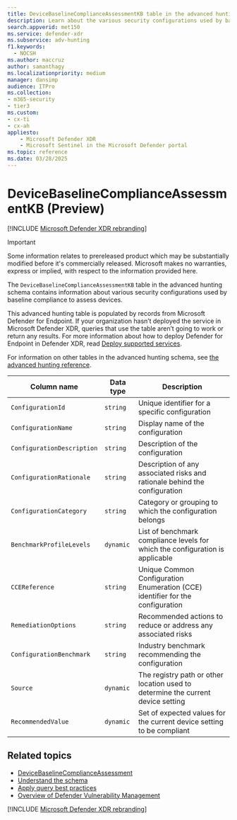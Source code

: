 ```yaml
---
title: DeviceBaselineComplianceAssessmentKB table in the advanced hunting schema
description: Learn about the various security configurations used by baseline compliance to assess devices in the DeviceBaselineComplianceAssessmentKB table in the advanced hunting schema.
search.appverid: met150
ms.service: defender-xdr
ms.subservice: adv-hunting
f1.keywords: 
  - NOCSH
ms.author: maccruz
author: samanthagy
ms.localizationpriority: medium
manager: dansimp
audience: ITPro
ms.collection: 
- m365-security
- tier3
ms.custom: 
- cx-ti
- cx-ah
appliesto:
    - Microsoft Defender XDR
    - Microsoft Sentinel in the Microsoft Defender portal
ms.topic: reference
ms.date: 03/28/2025
---
```


# DeviceBaselineComplianceAssessmentKB (Preview)

[!INCLUDE [Microsoft Defender XDR rebranding](../includes/microsoft-defender.md)]




> [!IMPORTANT]
> Some information relates to prereleased product which may be substantially modified before it's commercially released. Microsoft makes no warranties, express or implied, with respect to the information provided here.

The `DeviceBaselineComplianceAssessmentKB` table in the advanced hunting schema contains information about various security configurations used by baseline compliance to assess devices.

This advanced hunting table is populated by records from Microsoft Defender for Endpoint. If your organization hasn’t deployed the service in Microsoft Defender XDR, queries that use the table aren’t going to work or return any results. For more information about how to deploy Defender for Endpoint in Defender XDR, read [Deploy supported services](deploy-supported-services.md).

For information on other tables in the advanced hunting schema, see [the advanced hunting reference](advanced-hunting-schema-tables.md).

| Column name | Data type | Description |
|-------------|-----------|-------------|
| `ConfigurationId` | `string` | Unique identifier for a specific configuration |
| `ConfigurationName` | `string` | Display name of the configuration |
| `ConfigurationDescription` | `string` | Description of the configuration |
| `ConfigurationRationale` | `string` | Description of any associated risks and rationale behind the configuration |
| `ConfigurationCategory` | `string` | Category or grouping to which the configuration belongs |
| `BenchmarkProfileLevels` | `dynamic` | List of benchmark compliance levels for which the configuration is applicable |
| `CCEReference` | `string` | Unique Common Configuration Enumeration (CCE) identifier for the configuration |
| `RemediationOptions` | `string` | Recommended actions to reduce or address any associated risks |
| `ConfigurationBenchmark` | `string` | Industry benchmark recommending the configuration |
| `Source` | `dynamic` | The registry path or other location used to determine the current device setting |
| `RecommendedValue` | `dynamic` | Set of expected values for the current device setting to be compliant |


## Related topics

- [DeviceBaselineComplianceAssessment](advanced-hunting-devicebaselinecomplianceassessment-table.md)
- [Understand the schema](advanced-hunting-schema-tables.md)
- [Apply query best practices](advanced-hunting-best-practices.md)
- [Overview of Defender Vulnerability Management](/windows/security/threat-protection/microsoft-defender-atp/next-gen-threat-and-vuln-mgt)

[!INCLUDE [Microsoft Defender XDR rebranding](../includes/defender-m3d-techcommunity.md)]
